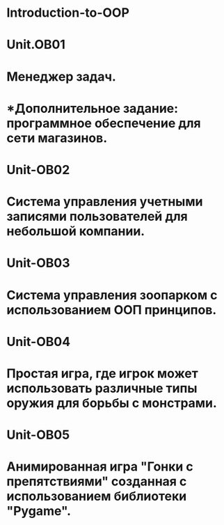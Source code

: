 # Introduction-to-OOP
#
# Unit.OB01 
# Менеджер задач.
# *Дополнительное задание: программное обеспечение для сети магазинов.
#
#
# Unit-OB02
# Система управления учетными записями пользователей для небольшой компании.
#
#
# Unit-OB03
# Система управления зоопарком с использованием ООП принципов.
#
#
# Unit-OB04
# Простая игра, где игрок может использовать различные типы оружия для борьбы с монстрами.
#
#
# Unit-OB05
# Анимированная игра "Гонки с препятствиями" созданная с использованием библиотеки "Pygame".